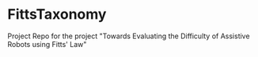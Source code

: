 # FittsTaxonomy
Project Repo for the project "Towards Evaluating the Difficulty of Assistive Robots using Fitts' Law"
